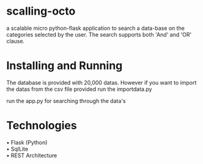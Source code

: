 scalling-octo
=============

a scalable micro python-flask application to search a data-base on the categories selected by the user.
 The search supports both 'And' and 'OR' clause.


Installing and Running
======================
The database is provided with 20,000 datas.
 However if you want to import the datas from the csv file provided run the importdata.py
 
 run the app.py for searching through the data's



Technologies 
=============
•	Flask (Python)<br/>
•	SqlLite<br/>
•	REST Architecture<br/> 


